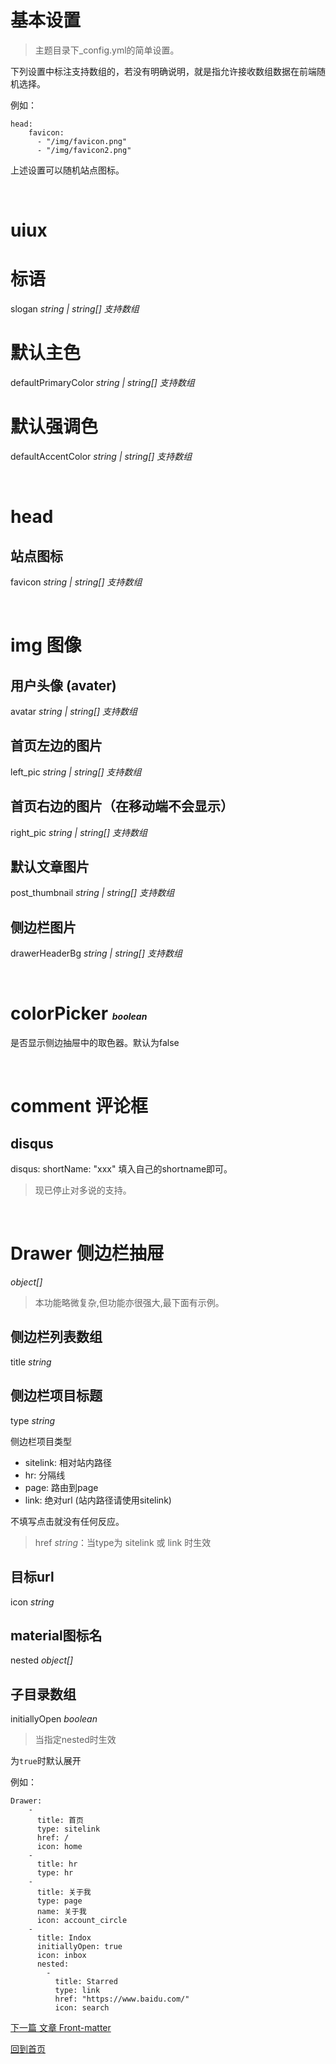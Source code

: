 # 基本设置

> 主题目录下_config.yml的简单设置。

下列设置中标注支持数组的，若没有明确说明，就是指允许接收数组数据在前端随机选择。

例如：

```
head:
    favicon: 
      - "/img/favicon.png"
      - "/img/favicon2.png"
```
上述设置可以随机站点图标。

</br>

# uiux

# 标语

slogan <small style="font-size:14px"><i>string | string[] 支持数组</i></small>

# 默认主色

defaultPrimaryColor <small style="font-size:14px"><i>string | string[] 支持数组</i></small>

# 默认强调色

defaultAccentColor <small style="font-size:14px"><i>string | string[] 支持数组</i></small>

</br>


# head

## 站点图标

favicon <small style="font-size:14px"><i>string | string[] 支持数组</i></small>

</br>

# img 图像

## 用户头像 (avater)

avatar <small style="font-size:14px"><i>string | string[] 支持数组</i></small>

## 首页左边的图片

left_pic <small style="font-size:14px"><i>string | string[] 支持数组</i></small>


## 首页右边的图片（在移动端不会显示）

right_pic <small style="font-size:14px"><i>string | string[] 支持数组</i></small>

## 默认文章图片

post_thumbnail <small style="font-size:14px"><i>string | string[] 支持数组</i></small>

## 侧边栏图片

drawerHeaderBg <small style="font-size:14px"><i>string | string[] 支持数组</i></small>


</br>

# colorPicker <small style="font-size:14px"><i>boolean</i></small>

是否显示侧边抽屉中的取色器。默认为false

</br>

# comment 评论框

## disqus
disqus: shortName: "xxx"
填入自己的shortname即可。
> 现已停止对多说的支持。

</br>

# Drawer 侧边栏抽屉

<small style="font-size:14px"><i>object[]</i></small>

> 本功能略微复杂,但功能亦很强大,最下面有示例。

## 侧边栏列表数组

title <small style="font-size:14px"><i>string</i></small>


## 侧边栏项目标题

type <small style="font-size:14px"><i>string</i></small>

侧边栏项目类型

* sitelink: 相对站内路径
* hr: 分隔线
* page: 路由到page
* link: 绝对url (站内路径请使用sitelink)

不填写点击就没有任何反应。

> href <small style="font-size:14px"><i>string</i></small>：当type为 sitelink 或 link 时生效

## 目标url

icon <small style="font-size:14px"><i>string</i></small>

## material图标名

nested <small style="font-size:14px"><i>object[]</i></small>

## 子目录数组

initiallyOpen <small style="font-size:14px"><i>boolean</i></small>

> 当指定nested时生效

为`true`时默认展开

例如：

```
Drawer:
    -
      title: 首页
      type: sitelink
      href: /
      icon: home
    -
      title: hr
      type: hr
    -
      title: 关于我
      type: page
      name: 关于我
      icon: account_circle
    -
      title: Indox
      initiallyOpen: true
      icon: inbox
      nested:
        - 
          title: Starred
          type: link
          href: "https://www.baidu.com/"
          icon: search
```

[下一篇  文章 Front-matter](./Post-Front-matter.md)

[回到首页](./README.md)